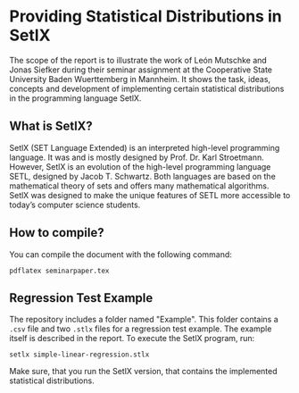 # Providing Statistical Distributions in SetlX
The scope of the report is to illustrate the work of León Mutschke and Jonas Siefker during their seminar
assignment at the Cooperative State University Baden Wuerttemberg in Mannheim. It shows the task, ideas,
concepts and development of implementing certain statistical distributions in the programming language SetlX.

## What is SetlX?
SetlX (SET Language Extended) is an interpreted high-level programming language. It was and is mostly
designed by Prof. Dr. Karl Stroetmann. However, SetlX is an evolution of the high-level programming
language SETL, designed by Jacob T. Schwartz. Both languages are based on the mathematical theory of sets
and offers many mathematical algorithms. SetlX was designed to make the unique features of SETL more
accessible to today’s computer science students.

## How to compile?
You can compile the document with the following command:

```pdflatex seminarpaper.tex```

## Regression Test Example
The repository includes a folder named "Example". This folder contains a `.csv` file and two `.stlx` files for a regression test example. The example itself is described in the report. To execute the SetlX program, run:

```setlx simple-linear-regression.stlx```

Make sure, that you run the SetlX version, that contains the implemented statistical distributions. 
